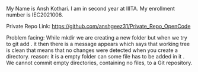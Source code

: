 My Name is Ansh Kothari. I am in second year at IIITA.
My enrollment number is IEC2021006.

Private Repo Link: https://github.com/anshgeez31/Private_Repo_OpenCode

Problem facing: While mkdir we are creating a new folder but when we try to git add . it then there is a message appears which says that working tree is clean that means that no changes were detected when you create a directory.
reason: it is a empty folder can some file has to be added in it . We cannot commit empty directories, containing no files, to a Git repository.